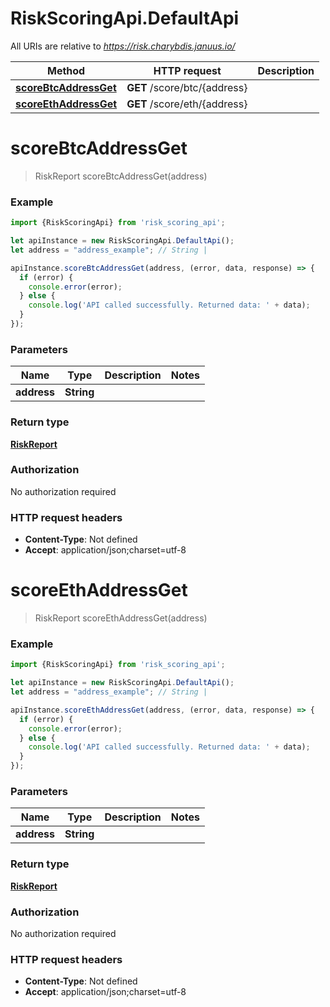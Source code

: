 # RiskScoringApi.DefaultApi

All URIs are relative to *https://risk.charybdis.januus.io/*

Method | HTTP request | Description
------------- | ------------- | -------------
[**scoreBtcAddressGet**](DefaultApi.md#scoreBtcAddressGet) | **GET** /score/btc/{address} | 
[**scoreEthAddressGet**](DefaultApi.md#scoreEthAddressGet) | **GET** /score/eth/{address} | 

<a name="scoreBtcAddressGet"></a>
# **scoreBtcAddressGet**
> RiskReport scoreBtcAddressGet(address)



### Example
```javascript
import {RiskScoringApi} from 'risk_scoring_api';

let apiInstance = new RiskScoringApi.DefaultApi();
let address = "address_example"; // String | 

apiInstance.scoreBtcAddressGet(address, (error, data, response) => {
  if (error) {
    console.error(error);
  } else {
    console.log('API called successfully. Returned data: ' + data);
  }
});
```

### Parameters

Name | Type | Description  | Notes
------------- | ------------- | ------------- | -------------
 **address** | **String**|  | 

### Return type

[**RiskReport**](RiskReport.md)

### Authorization

No authorization required

### HTTP request headers

 - **Content-Type**: Not defined
 - **Accept**: application/json;charset=utf-8

<a name="scoreEthAddressGet"></a>
# **scoreEthAddressGet**
> RiskReport scoreEthAddressGet(address)



### Example
```javascript
import {RiskScoringApi} from 'risk_scoring_api';

let apiInstance = new RiskScoringApi.DefaultApi();
let address = "address_example"; // String | 

apiInstance.scoreEthAddressGet(address, (error, data, response) => {
  if (error) {
    console.error(error);
  } else {
    console.log('API called successfully. Returned data: ' + data);
  }
});
```

### Parameters

Name | Type | Description  | Notes
------------- | ------------- | ------------- | -------------
 **address** | **String**|  | 

### Return type

[**RiskReport**](RiskReport.md)

### Authorization

No authorization required

### HTTP request headers

 - **Content-Type**: Not defined
 - **Accept**: application/json;charset=utf-8

